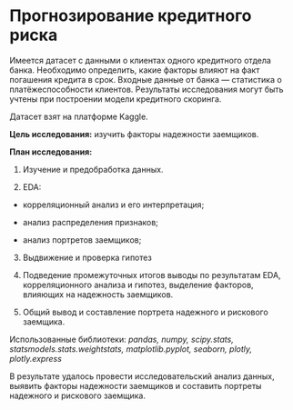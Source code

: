 # Прогнозирование кредитного риска

Имеется датасет с данными о клиентах одного кредитного отдела банка. Необходимо определить, какие факторы влияют на факт погашения кредита в срок. Входные данные от банка — статистика о платёжеспособности клиентов. Результаты исследования могут быть учтены при построении модели кредитного скоринга.

Датасет взят на платформе Kaggle.

**Цель исследования:** изучить факторы надежности заемщиков.

**План исследования:**

1. Изучение и предобработка данных.

2. EDA:

* корреляционный анализ и его интерпретация;

* анализ распределения признаков;

* анализ портретов заемщиков;

3. Выдвижение и проверка гипотез 

4. Подведение промежуточных итогов выводы по результатам EDA, корреляционного анализа и гипотез, выделение факторов, влияющих на надежность заемщиков.

5. Общий вывод и составление портрета надежного и рискового заемщика.

Использованные библиотеки: *pandas, numpy, scipy.stats, statsmodels.stats.weightstats, matplotlib.pyplot, seaborn, plotly, plotly.express*

В результате удалось провести исследовательский анализ данных, выявить факторы надежности заемщиков и составить портреты надежного и рискового заемщика.
